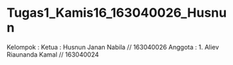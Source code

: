# Tugas1_Kamis16_163040026_Husnun

Kelompok : 
Ketua : 
        Husnun Janan Nabila // 163040026
Anggota :
        1. Aliev Riaunanda Kamal // 163040024